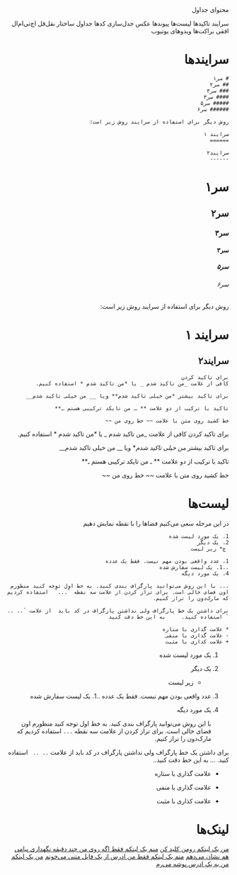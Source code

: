 <div dir=rtl>
محتوای جداول

سرایند
تاکیدها
لیست‌ها 
پیوندها
عکس
جدل‌سازی کد‌ها
جداول 
ساختار نقل‌قل
اچ‌تی‌ام‌ال
افقی
براکت‌ها
ویدو‌های‌ یوتیوب

# سرایند‌ها

```
# سر۱
## سر۲
### سر۳
#### سر۳
##### سر۵
###### سر۶

روش دیگر برای استفاده از سرایند روش زیر است:

سرایند ۱
======

سرایند۲
------

```



# سر۱
## سر۲
### سر۳
#### سر۳
##### سر۵
###### سر۶

روش دیگر برای استفاده از سرایند روش زیر است:

سرایند ۱
======

سرایند۲
------
```
برای تاکید کردن
کافی از علامت _من تاکید شدم _ یا *من تاکید شدم * استفاده کنیم.

برای تاکید بیشتر *من خیلی تاکید شدم** ویا __ من خیلی تاکید شدم__

تاکید با ترکیب از دو علامت ** ـ من تایکد ترکیبی هستم ـ**

خط کشید روی متن با علامت ~~ خط روی من ~~
```

برای تاکید کردن
کافی از علامت _من تاکید شدم _ یا *من تاکید شدم * استفاده کنیم.

برای تاکید بیشتر *من خیلی تاکید شدم** ویا __ من خیلی تاکید شدم__

تاکید با ترکیب از دو علامت ** ـ من تایکد ترکیبی هستم ـ**

خط کشید روی متن با علامت ~~ خط روی من ~~


# لیست‌ها

در این مرحله سعی می‌کنیم فضا‌ها را با نقطه نمایش دهیم
```
1. یک مورد لیست شده
2. یک دیگر
 چ‌* زیر لیست

1. عدد واقعی بودن مهم نیست. فقط یک عدده
..1. یک لیست سفارش شده
4. یک مورد دیگه

... با این روش می‌توانید پارگراف بندی کنید. به خط اول توجه کنید منظورم اون فضای خالی است. برای تراز کردن از علامت سه نقطه `...`  استفاده کردیم که مارک‌دون را تراز کنیم.

برای داشتن یک خط پارگراف ولی نداشتن پارگراف در کد باید  از علامت `.. .. ` استفاده کنید.     به این خط دقت کنید  

* علامت گذاری با ستاره
- علامت گذاری با منفی
+ علامت کذاری با مثبت
```
1. یک مورد لیست شده
2. یک دیگر
   * زیر لیست

1. عدد واقعی بودن مهم نیست. فقط یک عدده
..1. یک لیست سفارش شده
4. یک مورد دیگه

    با این روش می‌توانید پارگراف بندی کنید. به خط اول توجه کنید منظورم اون فضای خالی است. برای تراز کردن از علامت سه نقطه `...`  استفاده کردیم که مارک‌دون را تراز کنیم.

برای داشتن یک خط پارگراف ولی نداشتن پارگراف در کد باید  از علامت `.. .. ` استفاده کنید. ... به این خط دقت کنید..

* علامت گذاری با ستاره
- علامت گذاری با منفی
+ علامت کذاری با مثبت

# لینک‌ها 

[من یک لینکم رومن کلید کن](https://www.google.com/)
[منم یک لینکم فقط اگه روی من چند دقیقه نگهداری پیامی هم نشان می‌دهم](https://www.google.com/ "لینک گوگلم")
[منم یک لینکم فقط من ادرس از یک فایل متنی می‌خونم](text)
[من یک لینکم من به یک ادرس پوشه می‌رم](../master/README.md)






